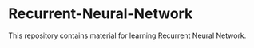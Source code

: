# Recurrent-Neural-Network
This repository contains material for learning Recurrent Neural Network. 
